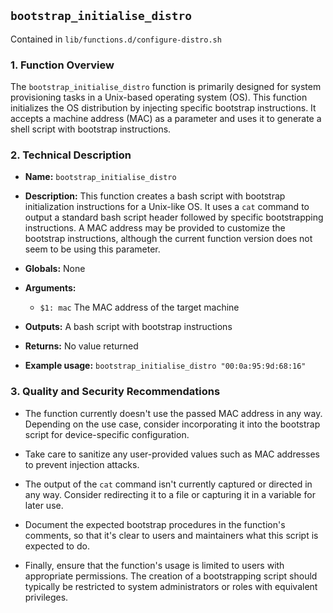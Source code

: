 ## `bootstrap_initialise_distro`

Contained in `lib/functions.d/configure-distro.sh`

### 1. Function Overview

The `bootstrap_initialise_distro` function is primarily designed for system provisioning tasks in a Unix-based operating system (OS). This function initializes the OS distribution by injecting specific bootstrap instructions. It accepts a machine address (MAC) as a parameter and uses it to generate a shell script with bootstrap instructions.

### 2. Technical Description

- **Name:** `bootstrap_initialise_distro`
- **Description:** This function creates a bash script with bootstrap initialization instructions for a Unix-like OS. It uses a `cat` command to output a standard bash script header followed by specific bootstrapping instructions. A MAC address may be provided to customize the bootstrap instructions, although the current function version does not seem to be using this parameter.
- **Globals:** None
- **Arguments:** 

  - `$1: mac` The MAC address of the target machine

- **Outputs:** A bash script with bootstrap instructions
- **Returns:** No value returned
- **Example usage:** `bootstrap_initialise_distro "00:0a:95:9d:68:16"`

### 3. Quality and Security Recommendations

- The function currently doesn't use the passed MAC address in any way. Depending on the use case, consider incorporating it into the bootstrap script for device-specific configuration.
   
- Take care to sanitize any user-provided values such as MAC addresses to prevent injection attacks.
   
- The output of the `cat` command isn't currently captured or directed in any way. Consider redirecting it to a file or capturing it in a variable for later use.
   
- Document the expected bootstrap procedures in the function's comments, so that it's clear to users and maintainers what this script is expected to do.
   
- Finally, ensure that the function's usage is limited to users with appropriate permissions. The creation of a bootstrapping script should typically be restricted to system administrators or roles with equivalent privileges.

